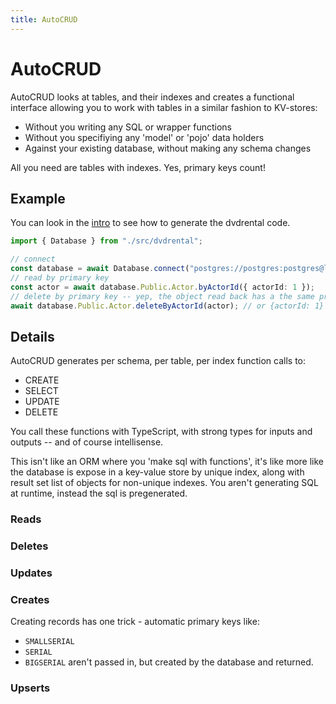 ```yaml
---
title: AutoCRUD
---
```


# AutoCRUD

AutoCRUD looks at tables, and their indexes and creates a functional interface
allowing you to work with tables in a similar fashion to KV-stores:

* Without you writing any SQL or wrapper functions
* Without you specifiying any 'model' or 'pojo' data holders
* Against your existing database, without making any schema changes

All you need are tables with indexes. Yes, primary keys count!


## Example

You can look in the [intro](./index.md) to see how to generate the dvdrental code.

```typescript
import { Database } from "./src/dvdrental";

// connect
const database = await Database.connect("postgres://postgres:postgres@localhost:5432/dvdrental");
// read by primary key
const actor = await database.Public.Actor.byActorId({ actorId: 1 });
// delete by primary key -- yep, the object read back has a the same property name!
await database.Public.Actor.deleteByActorId(actor); // or {actorId: 1}
```

## Details

AutoCRUD generates per schema, per table, per index function calls to:

* CREATE
* SELECT
* UPDATE
* DELETE

You call these functions with TypeScript, with strong types for inputs and outputs -- and of course intellisense.

This isn't like an ORM where you 'make sql with functions', it's like more like
the database is expose in a key-value store by unique index, along with result set
list of objects for non-unique indexes. You aren't generating SQL at runtime, instead
the sql is pregenerated.

### Reads

### Deletes

### Updates

### Creates

Creating records has one trick - automatic primary keys like:

* `SMALLSERIAL`
* `SERIAL`
* `BIGSERIAL`
aren't passed in, but created by the database and returned.

### Upserts